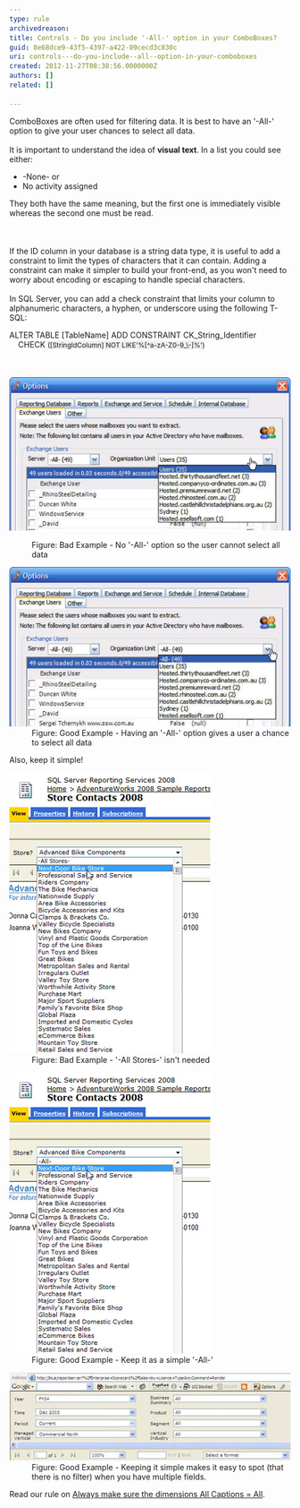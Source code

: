 ```yaml
---
type: rule
archivedreason: 
title: Controls - Do you include '-All-' option in your ComboBoxes?
guid: 8e68dce9-43f5-4397-a422-09cecd3c830c
uri: controls---do-you-include--all--option-in-your-comboboxes
created: 2012-11-27T08:38:56.0000000Z
authors: []
related: []

---
```



<div>ComboBoxes are often used for filtering data. It is best to have an '-All-' option to give your user chances to select all data.</div><div><br></div>
<div>It is important to understand the idea of <strong>visual text</strong>. In a list you could see either:</div>
<ul><li>-None- or<br></li>
<li>No activity assigned</li></ul>
<div>They both have the same meaning, but the first one is immediately visible whereas the second one must be read.</div>
<br><excerpt class='endintro'></excerpt><br>
<div><br></div>If the ID column in your database is a string data type, it ​is useful to add a constraint to limit the types of characters that it can contain. Adding a constraint can make it simpler to build your front-end, as you won't need to worry about encoding or escaping to handle special characters.<div><br></div><div>In SQL Server, you can add a check constraint that limits your column to alphanumeric characters, a hyphen, or underscore using the following T-SQL:<div><div><div><p class="ssw15-rteElement-CodeArea">ALTER TABLE [TableName] ADD CONSTRAINT CK_String_Identifier​<br>    CHECK <span style="font-size:12px;line-height:19.2000007629395px;background-color:#eeeeee;">([StringIdColumn] NOT LIKE'%[^a-</span><span style="font-size:12px;line-height:19.2000007629395px;background-color:#eeeeee;">zA-Z0-9_\-]%')​</span></p><div><br></div><div><br><div><img alt="ComboBox without All" src="../../assets/Combo-ALL-1.jpg" /><div><dl class="badImage">
<dd>Figure: Bad Example - No '-All-' option so the user cannot select all data</dd></dl>
<dl class="goodImage"><dt><img alt="ComboBox without All" src="../../assets/Combo-ALL-2.jpg" /></dt>
<dd>Figure: Good Example - Having an '-All-' option gives a user a chance to select all data</dd></dl>
<div>Also, keep it simple!</div>
<dl class="badImage"><dt><img alt="All Stores" src="../../assets/SelectAllBad.jpg" /></dt>
<dd>Figure: Bad Example - '-All Stores-' isn't needed</dd></dl>
<dl class="goodImage"><dt><img alt="All" src="../../assets/SelectAllGood.jpg" /></dt>
<dd>Figure: Good Example - Keep it as a simple '-All-'</dd></dl>
<dl class="goodImage"><dt><img alt="All" src="../../assets/SelectAllVGood.gif" /></dt>
<dd>Figure: Good Example - Keeping it simple makes it easy to spot (that there is no filter) when you have multiple fields.</dd></dl>
<div>Read our rule on <a href="http://www.ssw.com.au/ssw/Standards/Rules/RulesToBetterBusinessIntelligence.aspx#AllDimensionsTag">Always make sure the dimensions All Captions = All</a>.</div>
</div></div></div></div></div></div></div>


